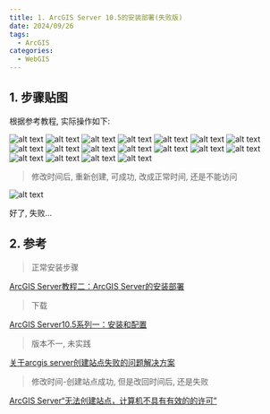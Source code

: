 ```yaml
---
title: 1. ArcGIS Server 10.5的安装部署(失败版)
date: 2024/09/26
tags:
  - ArcGIS
categories:
  - WebGIS
---
```


## 1. 步骤贴图

根据参考教程, 实际操作如下:

![alt text](./images/Arcgis-Server-1/image1.png)
![alt text](./images/Arcgis-Server-1/image2.png)
![alt text](./images/Arcgis-Server-1/image3.png)
![alt text](./images/Arcgis-Server-1/image4.png)
![alt text](./images/Arcgis-Server-1/image5.png)
![alt text](./images/Arcgis-Server-1/image6.png)
![alt text](./images/Arcgis-Server-1/image7.png)
![alt text](./images/Arcgis-Server-1/image8.png)
![alt text](./images/Arcgis-Server-1/image9.png)
![alt text](./images/Arcgis-Server-1/image10.png)
![alt text](./images/Arcgis-Server-1/image11.png)
![alt text](./images/Arcgis-Server-1/image12.png)
![alt text](./images/Arcgis-Server-1/image13.png)
![alt text](./images/Arcgis-Server-1/image13-1.png)
![alt text](./images/Arcgis-Server-1/image14.png)
![alt text](./images/Arcgis-Server-1/image15.png)
![alt text](./images/Arcgis-Server-1/image16.png)
![alt text](./images/Arcgis-Server-1/image17.png)

> 修改时间后, 重新创建, 可成功, 改成正常时间, 还是不能访问

![alt text](./images/Arcgis-Server-1/image18.png)

好了, 失败...

## 2. 参考

> 正常安装步骤

[ArcGIS Server教程二：ArcGIS Server的安装部署](https://zhuanlan.zhihu.com/p/97954393)

> 下载

[ArcGIS Server10.5系列一：安装和配置](https://blog.csdn.net/iningwei/article/details/84595414)

> 版本不一, 未实践

[关于arcgis server创建站点失败的问题解决方案](https://blog.csdn.net/feitianxiaojian303/article/details/116354429#:~:text=%E5%A6%82%E6%9E%9C%E6%82%A8%E5%9C%A8%E5%88%9B%E5%BB%BAArcG)

> 修改时间-创建站点成功, 但是改回时间后, 还是失败

[ArcGIS Server“无法创建站点，计算机不具有有效的的许可”](https://blog.csdn.net/Qiuuuy/article/details/90676804#:~:text=ArcGIS%20Ser#:~:text=ArcGIS%20Ser)